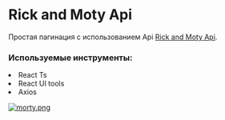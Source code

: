 # Rick and Moty Api

Простая пагинация с использованием Api [Rick and Moty Api](https://rickandmortyapi.com/).

### Используемые инструменты:
<li> React Ts
<li> React UI tools
<li> Axios

[![morty.png](https://i.postimg.cc/4dVSmHXB/morty.png)](https://postimg.cc/VrsRh6rC)
